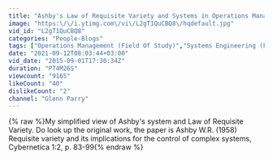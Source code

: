 ```yaml
---
title: "Ashby's Law of Requisite Variety and Systems in Operations Management"
image: "https:\/\/i.ytimg.com\/vi\/L2gT1QuCBQ8\/hqdefault.jpg"
vid_id: "L2gT1QuCBQ8"
categories: "People-Blogs"
tags: ["Operations Management (Field Of Study)","Systems Engineering (Field Of Study)","Systems Theory (Literature Subject)"]
date: "2021-09-12T08:03:44+03:00"
vid_date: "2015-09-01T17:30:34Z"
duration: "PT4M26S"
viewcount: "9165"
likeCount: "40"
dislikeCount: "2"
channel: "Glenn Parry"
---
```

{% raw %}My simplified view of Ashby's system and Law of Requisite Variety. Do look up the original work, the paper is Ashby W.R. (1958) Requisite variety and its implications for the control of complex systems, Cybernetica 1:2, p. 83-99{% endraw %}
